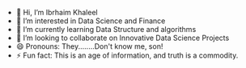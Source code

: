 - 👋 Hi, I’m Ibrhaim Khaleel
- 👀 I’m interested in Data Science and Finance
- 🌱 I’m currently learning Data Structure and algorithms
- 💞️ I’m looking to collaborate on Innovative Data Science Projects
- 😄 Pronouns: They........Don't know me, son!
- ⚡ Fun fact: This is an age of information, and truth is a commodity.

<!---
ibrahimkhxl/ibrahimkhxl is a ✨ special ✨ repository because its `README.md` (this file) appears on your GitHub profile.
You can click the Preview link to take a look at your changes.
--->
